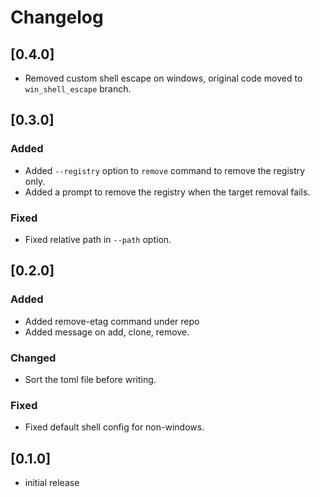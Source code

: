 # Changelog

## [0.4.0]

- Removed custom shell escape on windows, original code moved to `win_shell_escape` branch.

## [0.3.0]

### Added

- Added `--registry` option to `remove` command to remove the registry only.
- Added a prompt to remove the registry when the target removal fails.

### Fixed

- Fixed relative path in `--path` option.

## [0.2.0]

### Added

- Added remove-etag command under repo
- Added message on add, clone, remove.

### Changed

- Sort the toml file before writing.

### Fixed

- Fixed default shell config for non-windows.

## [0.1.0]

- initial release
